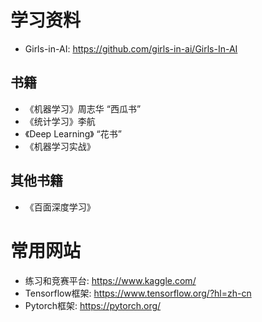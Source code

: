 # 学习资料

- Girls-in-AI: <https://github.com/girls-in-ai/Girls-In-AI>

## 书籍

- 《机器学习》周志华 “西瓜书”
- 《统计学习》李航
- 《Deep Learning》 “花书”
- 《机器学习实战》

## 其他书籍

- 《百面深度学习》

# 常用网站

- 练习和竞赛平台: <https://www.kaggle.com/>
- Tensorflow框架: <https://www.tensorflow.org/?hl=zh-cn>
- Pytorch框架: <https://pytorch.org/>
